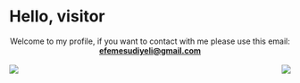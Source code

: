 
<h1> Hello, visitor</h1>
<div style="text-align:center;">  Welcome to my profile, if you want to contact with me please use this email: <a href="mailto: efemesudiyeli@gmail.com"><strong>efemesudiyeli@gmail.com</strong></a> <div> <br>
  
<a href="#">
  <img align="left" src="https://github-readme-stats.vercel.app/api?username=efemesudiyeli&show_icons=true&theme=tokyonight" />
</a>
<a href="#">
  
  <img align="right" src="https://github-readme-stats.vercel.app/api/top-langs/?username=anuraghazra&layout=compact)](https://github.com/anuraghazra/github-readme-stats" />
</a>

  
